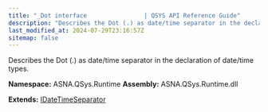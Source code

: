 ```yaml
---
title: "_Dot interface                | QSYS API Reference Guide"
description: "Describes the Dot (.) as date/time separator in the declaration of date/time types. "
last_modified_at: 2024-07-29T23:16:57Z
sitemap: false
---
```


Describes the Dot (.) as date/time separator in the declaration of date/time types.

**Namespace:** ASNA.QSys.Runtime
**Assembly:** ASNA.QSys.Runtime.dll

**Extends:** [IDateTimeSeparator](/reference/runtime/qsys-runtime/i-date-time-separator.html)
<br>
<br>
